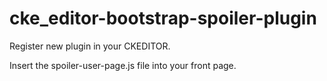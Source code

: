 # cke_editor-bootstrap-spoiler-plugin

Register new plugin in your CKEDITOR.

Insert the spoiler-user-page.js file into your front page.
